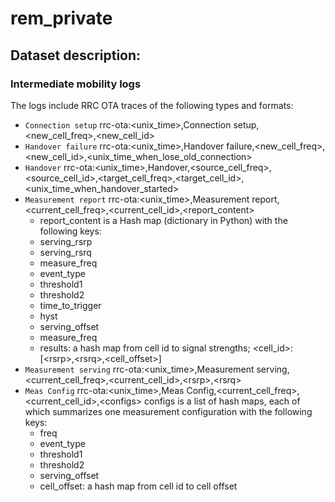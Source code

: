# rem_private

## Dataset description:
### Intermediate mobility logs 
The logs include RRC OTA traces of the following types and formats:
- ``Connection setup`` rrc-ota:<unix_time>,Connection setup,<new_cell_freq>,<new_cell_id>
- ``Handover failure`` rrc-ota:<unix_time>,Handover failure,<new_cell_freq>,<new_cell_id>,<unix_time_when_lose_old_connection>
- ``Handover`` rrc-ota:<unix_time>,Handover,<source_cell_freq>,<source_cell_id>,<target_cell_freq>,<target_cell_id>,<unix_time_when_handover_started>
- ``Measurement report`` rrc-ota:<unix_time>,Measurement report,<current_cell_freq>,<current_cell_id>,<report_content>
	- report_content is a Hash map (dictionary in Python) with the following keys:
	- serving_rsrp
	- serving_rsrq
	- measure_freq
	- event_type
	- threshold1
	- threshold2
	- time_to_trigger
    - hyst
	- serving_offset
	- measure_freq
	- results: a hash map from cell id to signal strengths; <cell_id>:[\<rsrp\>,\<rsrq\>,<cell_offset>]
- ``Measurement serving`` rrc-ota:<unix_time>,Measurement serving,<current_cell_freq>,<current_cell_id>,\<rsrp\>,\<rsrq\>
- ``Meas Config`` rrc-ota:<unix_time>,Meas Config,<current_cell_freq>,<current_cell_id>,\<configs\>
    configs is a list of hash maps, each of which summarizes one measurement configuration with the following keys:
	- freq
	- event_type
	- threshold1
	- threshold2
	- serving_offset
	- cell_offset: a hash map from cell id to cell offset